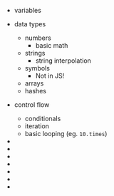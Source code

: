 
* variables
* data types
  * numbers
    * basic math
  * strings
    * string interpolation
  * symbols
    * Not in JS!
  * arrays
  * hashes

* control flow
  * conditionals
  * iteration
  * basic looping (eg. `10.times`)
*
*
*
*
*
*
*
